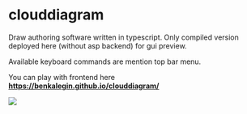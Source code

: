 # clouddiagram

Draw authoring software written in typescript.  Only compiled version deployed here (without asp backend) for gui preview.

Available keyboard commands are mention top bar menu.

You can play with frontend here <b>https://benkalegin.github.io/clouddiagram/</b>

![](docs/clouddiagram-snapshot.JPG)

